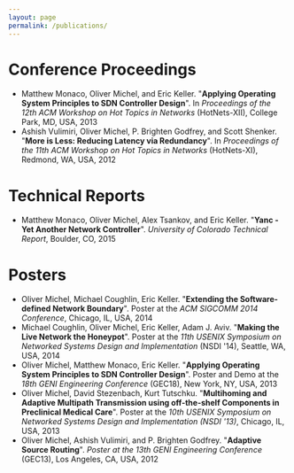```yaml
---
layout: page
permalink: /publications/
---
```


# Conference Proceedings

* Matthew Monaco, Oliver Michel, and Eric Keller. "**Applying Operating System Principles to SDN Controller Design**". In *Proceedings of the 12th ACM Workshop on Hot Topics in Networks* (HotNets-XII), College Park, MD, USA, 2013
* Ashish Vulimiri, Oliver Michel, P. Brighten Godfrey, and Scott Shenker. "**More is Less: Reducing Latency via Redundancy**". In *Proceedings of the 11th ACM Workshop on Hot Topics in Networks* (HotNets-XI), Redmond, WA, USA, 2012

# Technical Reports

* Matthew Monaco, Oliver Michel, Alex Tsankov, and Eric Keller. "**Yanc - Yet Another Network Controller**". *University of Colorado Technical Report*, Boulder, CO, 2015

# Posters

* Oliver Michel, Michael Coughlin, Eric Keller. "**Extending the Software-defined Network Boundary**". Poster at the *ACM SIGCOMM 2014 Conference*, Chicago, IL, USA, 2014
* Michael Coughlin, Oliver Michel, Eric Keller, Adam J.  Aviv. "**Making the Live Network the Honeypot**". Poster at the 
*11th USENIX Symposium on Networked Systems Design and Implementation* (NSDI '14), Seattle, WA, USA, 2014
* Oliver Michel, Matthew Monaco, Eric Keller. "**Applying Operating System Principles to SDN Controller Design**". Poster and Demo at the *18th GENI Engineering Conference* (GEC18), New York, NY, USA, 2013
* Oliver Michel, David Stezenbach, Kurt Tutschku. "**Multihoming and Adaptive Multipath Transmission using off-the-shelf Components in Preclinical Medical Care**". Poster at the *10th USENIX Symposium on Networked Systems Design and Implementation (NSDI '13)*, Chicago, IL, USA, 2013
* Oliver Michel, Ashish Vulimiri, and P. Brighten Godfrey.  "**Adaptive Source Routing**". *Poster at the 13th GENI Engineering Conference* (GEC13), Los Angeles, CA, USA, 2012

